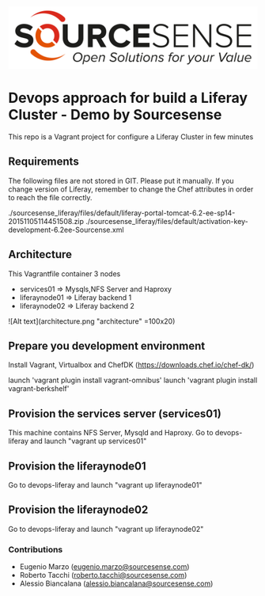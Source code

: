 ![Alt text](sourcesenselogo.png "Sourcesense")

# Devops approach for build a Liferay Cluster - Demo by Sourcesense #

This repo is a Vagrant project for configure a Liferay Cluster in few minutes

## Requirements ##

The following files are not stored in GIT. Please put it manually. If you change version of Liferay, remember to change the Chef attributes in order to reach the file correctly.

./sourcesense_liferay/files/default/liferay-portal-tomcat-6.2-ee-sp14-20151105114451508.zip
./sourcesense_liferay/files/default/activation-key-development-6.2ee-Sourcense.xml

## Architecture ##

This  Vagrantfile container 3 nodes

- services01 => Mysqls,NFS Server and Haproxy
- liferaynode01 => Liferay backend 1
- liferaynode02 => Liferay backend 2

![Alt text](architecture.png "architecture" =100x20)

## Prepare you development environment ##
Install Vagrant, Virtualbox and ChefDK (https://downloads.chef.io/chef-dk/)

launch 'vagrant plugin install vagrant-omnibus'
launch 'vagrant plugin install vagrant-berkshelf'

## Provision the services server (services01) ##
This machine contains NFS Server, Mysqld and Haproxy.
Go to devops-liferay and launch "vagrant up services01"

## Provision the liferaynode01 ##
Go to devops-liferay and launch "vagrant up liferaynode01"

## Provision the liferaynode02 ##
Go to devops-liferay and launch "vagrant up liferaynode02"

### Contributions ###
+ Eugenio Marzo (eugenio.marzo@sourcesense.com)
+ Roberto Tacchi (roberto.tacchi@sourcesense.com)
+ Alessio Biancalana (alessio.biancalana@sourcesense.com)
